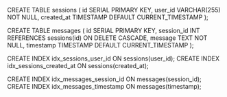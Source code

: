 CREATE TABLE sessions (
    id SERIAL PRIMARY KEY,
    user_id VARCHAR(255) NOT NULL,
    created_at TIMESTAMP DEFAULT CURRENT_TIMESTAMP
);


CREATE TABLE messages (
    id SERIAL PRIMARY KEY,
    session_id INT REFERENCES sessions(id) ON DELETE CASCADE,
    message TEXT NOT NULL,
    timestamp TIMESTAMP DEFAULT CURRENT_TIMESTAMP
);


CREATE INDEX idx_sessions_user_id ON sessions(user_id);
CREATE INDEX idx_sessions_created_at ON sessions(created_at);

CREATE INDEX idx_messages_session_id ON messages(session_id);
CREATE INDEX idx_messages_timestamp ON messages(timestamp);